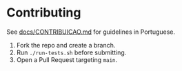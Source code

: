 # Contributing

See [docs/CONTRIBUICAO.md](docs/CONTRIBUICAO.md) for guidelines in Portuguese.

1. Fork the repo and create a branch.
2. Run `./run-tests.sh` before submitting.
3. Open a Pull Request targeting `main`.
